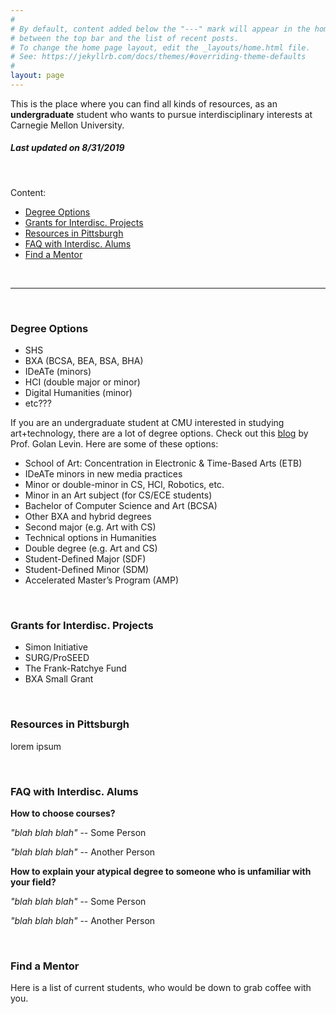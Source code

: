 ```yaml
---
#
# By default, content added below the "---" mark will appear in the home page
# between the top bar and the list of recent posts.
# To change the home page layout, edit the _layouts/home.html file.
# See: https://jekyllrb.com/docs/themes/#overriding-theme-defaults
#
layout: page
---
```


This is the place where you can find all kinds of resources, as an **undergraduate** student who wants to pursue interdisciplinary interests at Carnegie Mellon University.

##### *Last updated on 8/31/2019*

<br>

Content:
- [Degree Options](#degree-options)
- [Grants for Interdisc. Projects](#grants-for-nterdisc-projects)
- [Resources in Pittsburgh](#resources-in-pittsburgh)
- [FAQ with Interdisc. Alums](#faq-with-interdisc-alums)
- [Find a Mentor](#find-a-mentor)

<br>

---

<br>

### Degree Options


- SHS
- BXA (BCSA, BEA, BSA, BHA)
- IDeATe (minors)
- HCI (double major or minor)
- Digital Humanities (minor)
- etc???

If you are an undergraduate student at CMU interested in studying art+technology, there are a lot of degree options. Check out this [blog](http://www.flong.com/blog/2017/art-technology-options-at-cmu/) by Prof. Golan Levin. Here are some of these options:

- School of Art: Concentration in Electronic & Time-Based Arts (ETB)
- IDeATe minors in new media practices
- Minor or double-minor in CS, HCI, Robotics, etc.
- Minor in an Art subject (for CS/ECE students)
- Bachelor of Computer Science and Art (BCSA)
- Other BXA and hybrid degrees
- Second major (e.g. Art with CS)
- Technical options in Humanities
- Double degree (e.g. Art and CS)
- Student-Defined Major (SDF)
- Student-Defined Minor (SDM)
- Accelerated Master’s Program (AMP)

<br>

### Grants for Interdisc. Projects

- Simon Initiative
- SURG/ProSEED
- The Frank-Ratchye Fund
- BXA Small Grant

<br>

### Resources in Pittsburgh

lorem ipsum

<br>

### FAQ with Interdisc. Alums

**How to choose courses?**

*"blah blah blah"* -- Some Person

*"blah blah blah"* -- Another Person

**How to explain your atypical degree to someone who is unfamiliar with your field?**

*"blah blah blah"* -- Some Person

*"blah blah blah"* -- Another Person

<br>

### Find a Mentor

Here is a list of current students, who would be down to grab coffee with you.
